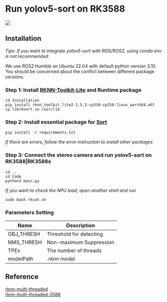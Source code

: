 # Run yolov5-sort on RK3588
![](Figures/video.gif)

## Installation
*Tips: If you want to integrate yolov5-sort with ROS/ROS2, using conda env is not recommended.* 

We use ROS2 Humble on Ubuntu 22.04 with default python version 3.10. You should be concerned about the conflict between different package versions.

### Step 1: Install [RKNN-Toolkit-Lite](https://github.com/airockchip/rknn-toolkit2) and Runtime package
```
cd Installation
pip install rknn_toolkit_lite2-1.5.2-cp310-cp310-linux_aarch64.whl
cp librknnrt.so /usr/lib
```

### Step 2: Install essential package for [Sort](https://github.com/abewley/sort/tree/master)
```
pip install -r requirements.txt
```
*If there are errors, follow the error instruction to install other packages*

### Step 3: Connect the stereo camera and run yolov5-sort on RK3588|RK3588s
```
cd ..
cd Code
python3 main.py
```
*If you want to check the NPU load, open another shell and run*
```
sudo bash rkcat.sh
```

### Parameters Setting
| Name  | Description |
| ----- | ----------- |
| OBJ_THRESH | Threshold for detecting |
| NMS_THRESH | Non-maximum Suppression |
| TPEs | The number of threads |
| modelPath | *.rknn* model |

## Reference
[rknn-multi-threaded](https://github.com/leafqycc/rknn-multi-threaded)\
[rknn-multi-threaded-3588](https://github.com/thanhtantran/rknn-multi-threaded-3588?tab=readme-ov-file)
